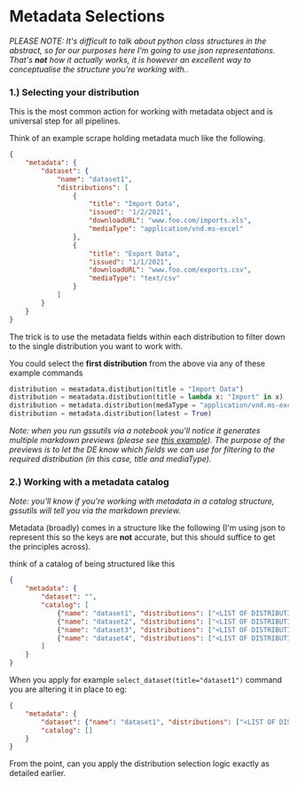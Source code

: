 
# Metadata Selections

_PLEASE NOTE: It's difficult to talk about python class structures in the abstract, so for our purposes here I'm going to use json representations. That's **not** how it actually works, it is however an excellent way to conceptualise the structure you're working with._.

### 1.) Selecting your distribution

This is the most common action for working with metadata object and is universal step for all pipelines.

Think of an example scrape holding metadata much like the following.

```json
{
    "metadata": {
        "dataset": {
            "name": "dataset1",
            "distributions": [
                {
                    "title": "Import Data",
                    "issued": "1/2/2021",
                    "downloadURL": "www.foo.com/imports.xls",
                    "mediaType": "application/vnd.ms-excel"
                },
                {
                    "title": "Export Data",
                    "issued": "1/1/2021",
                    "downloadURL": "www.foo.com/exports.csv",
                    "mediaType": "text/csv"
                }   
            ]
        }
    }
}
```
The trick is to use the metadata fields within each distribution to filter down to the single distribution you want to work with.

You could select the **first distribution** from the above via any of these example commands

```python
distribution = meatadata.distibution(title = "Import Data")
distribution = meatadata.distibution(title = lambda x: "Import" in x)
distribution = metadata.distribution(medaType = "application/vnd.ms-excel")
distribution = metadata.distribution(latest = True)
```

_Note: when you run gssutils via a notebook you'll notice it generates multiple markdown previews (please see [this example](https://ci.floop.org.uk/job/GSS_data/job/Trade/job/DCMS-Sectors-Economic-Estimates-Year-Trade-in-services/63/Transform/)). The purpose of the previews is to let the DE know which fields we can use for filtering to the required distribution (in this case, title and mediaType)._

### 2.) Working with a metadata catalog

_Note: you'll know if you're working with metadata in a catalog structure, gssutils will tell you via the markdown preview._

Metadata (broadly) comes in a structure like the following (I'm using json to represent this so the keys are **not** accurate, but this should suffice to get the principles across).

think of a catalog of being structured like this

```json
{
    "metadata": {
        "dataset": "",
        "catalog": [
            {"name": "dataset1", "distributions": ["<LIST OF DISTRIBUTIONS>"]},
            {"name": "dataset2", "distributions": ["<LIST OF DISTRIBUTIONS>"]},
            {"name": "dataset3", "distributions": ["<LIST OF DISTRIBUTIONS>"]},
            {"name": "dataset4", "distributions": ["<LIST OF DISTRIBUTIONS>"]}
        ]
    }
}
```

When you apply for example `select_dataset(title="dataset1")` command you are altering it in place to eg:

```json
{
    "metadata": {
        "dataset": {"name": "dataset1", "distributions": ["<LIST OF DISTRIBUTIONS>"]},
        "catalog": []
    }
}
```

From the point, can you apply the distribution selection logic exactly as detailed earlier.